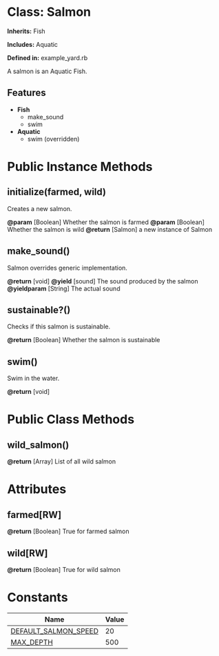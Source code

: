 # Class: Salmon
**Inherits:** Fish
    
**Includes:** Aquatic
  
**Defined in:** example_yard.rb

A salmon is an Aquatic Fish.

## Features

*   **Fish**
    *   make_sound
    *   swim
*   **Aquatic**
    *   swim (overridden)

# Public Instance Methods
## initialize(farmed, wild) [](#method-i-initialize)
Creates a new salmon.

**@param** [Boolean] Whether the salmon is farmed
**@param** [Boolean] Whether the salmon is wild
**@return** [Salmon] a new instance of Salmon
## make_sound() [](#method-i-make_sound)
Salmon overrides generic implementation.

**@return** [void] 
**@yield** [sound] The sound produced by the salmon
**@yieldparam** [String] The actual sound
## sustainable?() [](#method-i-sustainable?)
Checks if this salmon is sustainable.

**@return** [Boolean] Whether the salmon is sustainable
## swim() [](#method-i-swim)
Swim in the water.

**@return** [void] 

# Public Class Methods
## wild_salmon() [](#method-c-wild_salmon)
**@return** [Array<Salmon>] List of all wild salmon

# Attributes
## farmed[RW] [](#attribute-i-farmed)

**@return** [Boolean] True for farmed salmon
## wild[RW] [](#attribute-i-wild)

**@return** [Boolean] True for wild salmon

# Constants
| Name | Value |
| ---  | ---   |
| [DEFAULT_SALMON_SPEED](#constant-DEFAULT_SALMON_SPEED) | 20 |
| [MAX_DEPTH](#constant-MAX_DEPTH) | 500 |
